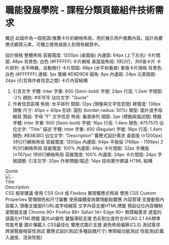 # 職能發展學院 - 課程分類頁籤組件技術需求
概述
此組件為一個見證/推薦卡片的網格佈局，用於展示用戶推薦內容。設計為響應式網頁元素，可獨立使用或嵌入到現有網頁中。

設計規格
整體佈局
容器寬度: 1200px (桌面版)
內邊距: 64px (上下左右)
卡片間距: 48px
背景色: 白色 (#FFFFFF)
卡片網格
桌面版佈局: 3列2行，共6張卡片
卡片排列: 水平伸展，自動換行
卡片間距: 48px (水平和垂直)
單張卡片規格
背景色: 白色 (#FFFFFF)
邊框: 1px 實線 #D9D9D9
圓角: 8px
內邊距: 24px
元素間距: 24px (引言與作者信息之間)
卡片內容結構
1. 引言文字
字體: Inter
字重: 600 (Semi-bold)
字號: 24px
行高: 1.2em
字間距: -2%
顏色: #1E1E1E
佔位文字: "Quote"
2. 作者信息區塊
佈局: 水平排列
間距: 12px (頭像與文字信息間)
總寬度: 139px
頭像
尺寸: 40px × 40px
形狀: 圓形 (border-radius: 50%)
類型: 圖片或字母縮寫
預設: 字母 "F"
文字信息
佈局: 垂直排列
間距: 2px (標題與描述間)
標題
字體: Inter
字重: 600 (Semi-bold)
字號: 16px
行高: 1.4em
顏色: #757575
佔位文字: "Title"
描述
字體: Inter
字重: 400 (Regular)
字號: 16px
行高: 1.4em
顏色: #B3B3B3
佔位文字: "Description"
響應式設計需求
桌面版 (≥1200px)
3列2行網格佈局
容器寬度: 1200px
內邊距: 64px
平板版 (768px - 1199px)
2列3行網格佈局
容器寬度: 100%
內邊距: 48px
卡片間距: 32px
手機版 (≤767px)
1列6行網格佈局
容器寬度: 100%
內邊距: 24px
卡片間距: 24px
字號調整:
引言文字: 20px
作者標題/描述: 14px
技術實作建議
HTML 結構
<section class="testimonial-grid">
  <div class="card-grid">
    <div class="testimonial-card">
      <div class="quote-text">Quote</div>
      <div class="author-block">
        <div class="avatar">
          <img src="..." alt="..." />
        </div>
        <div class="author-info">
          <div class="author-title">Title</div>
          <div class="author-description">Description</div>
        </div>
      </div>
    </div>
    <!-- 重複5次 -->
  </div>
</section>
CSS 框架建議
使用 CSS Grid 或 Flexbox 實現響應式佈局
使用 CSS Custom Properties 管理顏色和尺寸變數
使用媒體查詢實現斷點響應
內容管理
支援動態內容載入
頭像支援圖片URL或字母縮寫
文字內容支援HTML標籤
預設佔位內容機制
瀏覽器支援
Chrome 90+
Firefox 88+
Safari 14+
Edge 90+
無障礙需求
適當的語義化HTML標籤
圖片alt屬性
鍵盤導航支援
色彩對比度符合WCAG 2.1 AA標準
性能考量
圖片懶載入
CSS最佳化
響應式圖片支援
避免佈局偏移(CLS)
測試需求
跨瀏覽器相容性測試
響應式設計測試(多種設備尺寸)
無障礙功能測試
性能測試(載入速度、渲染性能)